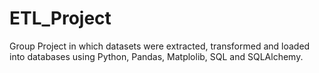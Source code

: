 # ETL_Project
Group Project in which datasets were extracted, transformed and loaded into databases using Python, Pandas, Matplolib, SQL and SQLAlchemy.
